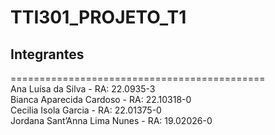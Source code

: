 # TTI301_PROJETO_T1

## Integrantes
============================================
</br>
Ana Luísa da Silva - RA: 22.0935-3
</br>
Bianca Aparecida Cardoso - RA: 22.10318-0
</br>
Cecilia Isola Garcia - RA: 22.01375-0
</br>
Jordana Sant’Anna Lima Nunes - RA: 19.02026-0
